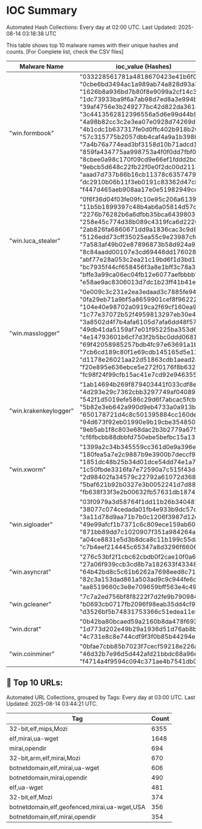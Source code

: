 # IOC Summary

Automated Hash Collections: Every day at 02:00 UTC. Last Updated: 2025-08-14 03:18:38 UTC

This table shows top 10 malware names with their unique hashes and counts. [For Complete list, check the CSV files]

| Malware Name | ioc_value (Hashes) | Count |
|--------------|--------------------|-------|
|  "win.formbook" |  "033228561781a4818670423e41b6f05f"<br> "0cbe6bd3494ac1a989ab74a828d93a37"<br> "1626b8a936bd7b80f8e9099a2cf14c35"<br> "1dc73933ba9f6a7ab98d7ed8a3e994b2"<br> "39af4756e3b249277bc42d822da361cb"<br> "3c4413562812396556a5d6e99d44b9e3"<br> "4a98b82cc3c2e3ea07e0928d74269d34"<br> "4b1cdc1b637317fe0d0ffc402b918b26"<br> "57c315775b2057dbb4caf4a9a1b398b5"<br> "7a4b76a774ead3bf3158d10b71adcd16"<br> "859fa434775aa998753a4f0f0dd7fbf0"<br> "8cbee0a98c170f09cd9e66ef1fddd2bd"<br> "9ebcb5d648c22fb22f0e0f2dc00d2118"<br> "aaad7d737b86b16cb11378c6357479ad"<br> "dc2910b06b11f3eb0191c83362d47cb1"<br> "f447d465aeb908aa17e0e51982949ce0" | 16 |
|  "win.luca_stealer" |  "0f6f36d04f03fe09fc10e95c206a6139"<br> "11b5b1899397c48b4ab6a05814d57c97"<br> "2276b76282b6a6dfbb35bca643980361"<br> "258e45c774d38b089c4319fca6d22201"<br> "2ab826fa6860671dd9a1836cac3c9d8e"<br> "5126edd73cff35025ea55c9e23987cfd"<br> "7a583af49b02e87896873b58d924a95c"<br> "8c84aadd00107e3cd69446dd176028cb"<br> "abf77e28a053c2ea21c19bd6f1d3bd11"<br> "bc7935f44cf658456f3a8e1bff3c78a3"<br> "bffe3a99ca06ec04fb12e6077aefbbbb"<br> "e58ae9ac8306013d7dc1b23ff41b41e2" | 12 |
|  "win.masslogger" |  "0e009c3c231e2ea3edaad3c7885fe94f"<br> "0fa29eb71a9bf5a8659901cef8f96222"<br> "104e40e98702a0919ca2f69cf160ea91"<br> "1c77e37072b52f4959813297eb30e4c7"<br> "3a8502d4f7b4afa6105d7afa6dd48f57"<br> "49db41da5159af7e01f95225ba353d62"<br> "4e14793601b6cf7d3f2b5bc0ddd0681c"<br> "69f42058985257bdb4fc97e63691a1b1"<br> "7cb6cd189c80f1e69cdb145165d5e117"<br> "d1178e26021aa22d51863cdb1aead2a2"<br> "f20e895e636ebce5e272f0176f8b6321"<br> "fc98f24f99cfb15ac41e7cd92e946355" | 12 |
|  "win.krakenkeylogger" |  "1ab14694b269f879403441f033cdf8e2"<br> "4d293e29c7362cbb3297749af04089d3"<br> "542f1d5019efe586c29d6f7abcac5fcb"<br> "5b82e3eb642a990d9eb4733a0a913b24"<br> "650178721d4c8c501395884cc160def3"<br> "94d673f92eb01990e9b19cbe354850f7"<br> "9eb5ab1f8c803e68dac2b3b2779a6759"<br> "cf6fbcbb88dbbfd750ebe5befbc15a13" | 8 |
|  "win.xworm" |  "1399a2c34b345559cc361d0e9a396e48"<br> "180fea5a7e2c9887b9e3900b7deccf9b"<br> "1851dc48b25b34d01dce54dd74e1a7f0"<br> "1c50fbde3316fa7e72590a7c515f43d4"<br> "2d98402fa34579c22792a61072d36875"<br> "5baf621b92b0327e3b0052241d7d8872"<br> "fb638f33f3e2b00632fb57631db18742" | 7 |
|  "win.sigloader" |  "03f0979a3d58764f1dd11b26b3404879"<br> "38077c074cedada01fb4e933b9dc57d2"<br> "3a11d78d9aa71b7b0c1206f3987d12e9"<br> "49e99afcf1b7371c6c809ece159ab60b"<br> "871bb89dd7c1020907f351a984264a56"<br> "a04ce8831e5d3b8dca8c11b199c55dad"<br> "c7b4eef214445c65347a8d3296f66064" | 7 |
|  "win.asyncrat" |  "276c53bf2f1cbc62cbdb0f2cae10f0a6"<br> "27a06f939ccb3cd8b7a182633f433489"<br> "64b42bd8c5c61b6262a7698eed8c7189"<br> "82c3a153dad861a503ad9c9c944fe6d4"<br> "aa8519660c3e8e709659bff563e4c49b" | 5 |
|  "win.gcleaner" |  "7c7a2ed756bf8f8222f7d2fe9b790984"<br> "b0693cb0717fb2096f98eab35dd4cf91"<br> "d3526bf5b74831753366c51edea11e59" | 3 |
|  "win.dcrat" |  "0b42ba80bcaed59a2160b8da478f693c"<br> "1d773d202e49b29a1936d51d76ab8b09"<br> "4c731e8c8e744cdf9f3f0b85b44294e9" | 3 |
|  "win.coinminer" |  "0bfae7cbb85b7023f7cecf59218e226a"<br> "46d32b7e96d5d442afd21bbdc68a96e7"<br> "f4714a4f9594c094c371ae4b7541db07" | 3 |

<!-- url_summary_start -->
## 🔗 Top 10 URLs:

Automated URL Collections, grouped by Tags: Every day at 03:00 UTC. Last Updated: 2025-08-14 03:44:21 UTC.

| Tag | Count |
|-----|-------|
| 32-bit,elf,mips,Mozi | 6355 |
| elf,mirai,ua-wget | 1648 |
| mirai,opendir | 694 |
| 32-bit,arm,elf,mirai,Mozi | 670 |
| botnetdomain,elf,mirai,ua-wget | 606 |
| botnetdomain,mirai,opendir | 490 |
| elf,ua-wget | 481 |
| 32-bit,elf,Mozi | 374 |
| botnetdomain,elf,geofenced,mirai,ua-wget,USA | 356 |
| botnetdomain,elf,mirai,opendir | 354 |
<!-- url_summary_end -->
